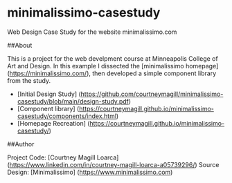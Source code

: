 # minimalissimo-casestudy
Web Design Case Study for the website minimalissimo.com

##About

This is a project for the web develpment course at Minneapolis College of Art and Design. In this example I dissected the [minimalissimo homepage] (https://minimalissimo.com/), then developed a simple component library from the study.

- [Initial Design Study] (https://github.com/courtneymagill/minimalissimo-casestudy/blob/main/design-study.pdf)
- [Component library] (https://courtneymagill.github.io/minimalissimo-casestudy/components/index.html)
- [Homepage Recreation] (https://courtneymagill.github.io/minimalissimo-casestudy/)

##Author

Project Code: [Courtney Magill Loarca] (https://www.linkedin.com/in/courtney-magill-loarca-a05739296/)
Source Design: [Minimalissimo] (https://www.minimalissimo.com)